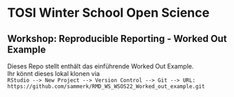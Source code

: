 # TOSI Winter School Open Science
## Workshop: Reproducible Reporting - Worked Out Example

Dieses Repo stellt enthält das einführende Worked Out Example.  
Ihr könnt dieses lokal klonen via  
`RStudio --> New Project --> Version Control --> Git --> URL: https://github.com/sammerk/RMD_WS_WSOS22_Worked_out_example.git`
